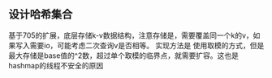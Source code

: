 ## 设计哈希集合
基于705的扩展，底层存储k-v数据结构，注意存储是，需要覆盖同一个k的v，如果写入需要io，可能考虑二次查询v是否相等。
实现方法是
使用取模的方式，但是最大存储是base值的^2数，超过单个取模的临界点，就需要扩容。这也是hashmap的线程不安全的原因